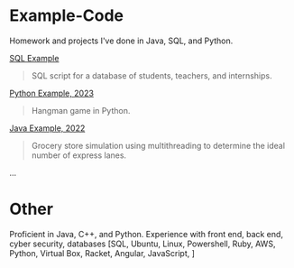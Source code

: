 
# Example-Code 
Homework and projects I've done in Java, SQL, and Python.

[SQL Example](https://github.com/Anna-E-Crafton/Example-Code/blob/main/FinalScriptClean.txt)

  > SQL script for a database of students, teachers, and internships.


[Python Example, 2023](https://github.com/Anna-E-Crafton/Example-Code/blob/main/Project6.py)

  > Hangman game in Python.


[Java Example, 2022](https://github.com/Anna-E-Crafton/Example-Code/blob/main/CraftonAnnaSimulation.java)

  > Grocery store simulation using multithreading to determine the ideal number of express lanes.

... 

# Other 
Proficient in Java, C++, and Python. 
Experience with  front end, back end, cyber security, databases
[SQL, Ubuntu, Linux, Powershell, Ruby, AWS, Python, Virtual Box, Racket, Angular, JavaScript, ]



